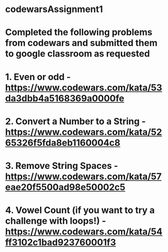 # codewarsAssignment1
# Completed the following problems from codewars and submitted them to google classroom as requested
#   1. Even or odd - https://www.codewars.com/kata/53da3dbb4a5168369a0000fe    
#   2. Convert a Number to a String - https://www.codewars.com/kata/5265326f5fda8eb1160004c8 
#   3. Remove String Spaces - https://www.codewars.com/kata/57eae20f5500ad98e50002c5 
#   4. Vowel Count (if you want to try a challenge with loops!) - https://www.codewars.com/kata/54ff3102c1bad923760001f3